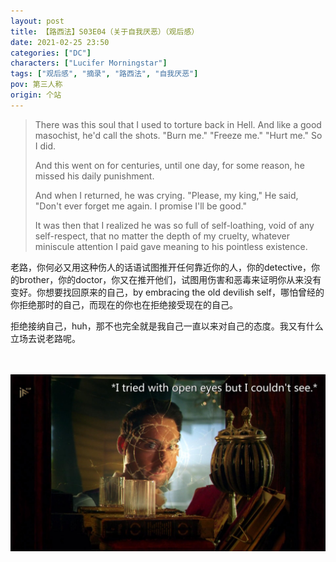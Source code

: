 ```yaml
---
layout: post
title: 【路西法】S03E04（关于自我厌恶）（观后感）
date: 2021-02-25 23:50
categories: ["DC"]
characters: ["Lucifer Morningstar"]
tags: ["观后感", "摘录", "路西法", "自我厌恶"]
pov: 第三人称
origin: 个站
---
```


> There was this soul that I used to torture back in Hell. And like a good masochist, he'd call the shots. "Burn me." "Freeze me." "Hurt me." So I did.
>
> And this went on for centuries, until one day, for some reason, he missed his daily punishment.
>
> And when I returned, he was crying. "Please, my king," He said, "Don't ever forget me again. I promise I'll be good."
>
> It was then that I realized he was so full of self-loathing, void of any self-respect, that no matter the depth of my cruelty, whatever miniscule attention I paid gave meaning to his pointless existence.

老路，你何必又用这种伤人的话语试图推开任何靠近你的人，你的detective，你的brother，你的doctor，你又在推开他们，试图用伤害和恶毒来证明你从来没有变好。你想要找回原来的自己，by embracing the old devilish self，哪怕曾经的你拒绝那时的自己，而现在的你也在拒绝接受现在的自己。

拒绝接纳自己，huh，那不也完全就是我自己一直以来对自己的态度。我又有什么立场去说老路呢。

<br><br>
![](/assets/images/lofter/2021-02-25-Lucifer-2.png)
<br><br>

